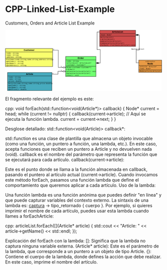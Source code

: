 # CPP-Linked-List-Example
Customers, Orders and Article List Example

![Diagrama de Clases UML](./uml/class-diagram.png)


El fragmento relevante del ejemplo es este:

cpp:
void forEach(std::function<void(Article*)> callback) {
    Node* current = head;
    while (current != nullptr) {
        callback(current->article);  // Aquí se ejecuta la función lambda.
        current = current->next;
    }
}

Desglose detallado:
std::function<void(Article)> callback*:

std::function es una clase de plantilla que almacena un objeto invocable (como una función, un puntero a función, una lambda, etc.).
En este caso, acepta funciones que reciben un puntero a Article y no devuelven nada (void).
callback es el nombre del parámetro que representa la función que se ejecutará para cada artículo.
callback(current->article):

Este es el punto donde se llama a la función almacenada en callback, pasando el puntero al artículo actual (current->article).
Cuando invocamos este método forEach, pasamos una función lambda que define el comportamiento que queremos aplicar a cada artículo.
Uso de la lambda:

Una función lambda es una función anónima que puedes definir "en línea" y que puede capturar variables del contexto externo.
La sintaxis de una lambda es: [captura](parámetros) -> tipo_retornado { cuerpo }.
Por ejemplo, si quieres imprimir el nombre de cada artículo, puedes usar esta lambda cuando llames a forEachArticle:

cpp:
articleList.forEach([](Article* article) {
    std::cout << "Article: " << article->getName() << std::endl;
});


Explicación del forEach con la lambda:
[]: Significa que la lambda no captura ninguna variable externa.
(Article* article): Este es el parámetro de la lambda, que corresponde a un puntero a un objeto de tipo Article.
{}: Contiene el cuerpo de la lambda, donde defines la acción que debe realizar. En este caso, imprime el nombre del artículo.
